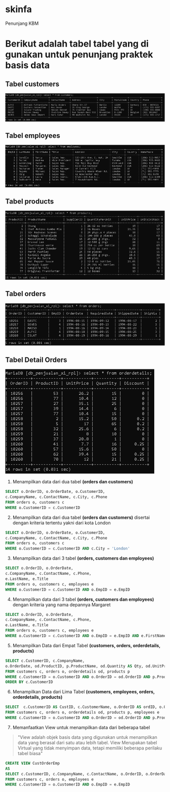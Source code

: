 # skinfa

Penunjang KBM

# Berikut adalah tabel tabel yang di gunakan untuk penunjang praktek basis data

## Tabel customers

![Tabel Customer](https://github.com/kangyahya/skinfa/blob/master/assets/customers.PNG "SELECT * FROM customers")

## Tabel employees

![Tabel Employees](https://github.com/kangyahya/skinfa/blob/master/assets/employees.PNG "SELECT * FROM employees")

## Tabel products

![Tabel Products](https://github.com/kangyahya/skinfa/blob/master/assets/products.PNG "SELECT * FROM products")

## Tabel orders

![Tabel Orders](https://github.com/kangyahya/skinfa/blob/master/assets/orders.PNG "SELECT * FROM orders")

## Tabel Detail Orders

![Tabel Order Detail](https://github.com/kangyahya/skinfa/blob/master/assets/orderdetails.PNG "SELECT * FROM orderdetails")

1. Menampilkan data dari dua tabel **(orders dan customers)**

```sql
SELECT o.OrderID, o.OrderDate, o.CustomerID,
c.CompanyName, c.ContactName, c.City, c.Phone
FROM orders o, customers c
WHERE o.CustomerID = c.CustomerID
```

2. Menampilkan data dari dua tabel **(orders dan customers)** disertai dengan kriteria tertentu yakni dari kota London

```sql
SELECT o.OrderID, o.OrderDate, o.CustomerID,
c.CompanyName, c.ContactName, c.City, c.Phone
FROM orders o, customers c
WHERE o.CustomerID = c.CustomerID AND c.City = 'London'
```

3. Menampilkan data dari 3 tabel **(orders, customers dan employees)**

```sql
SELECT o.OrderID, o.OrderDate,
c.CompanyName, c.ContactName, c.Phone,
e.LastName, e.Title
FROM orders o, customers c, employees e
WHERE o.CustomerID = c.CustomerID AND o.EmpID = e.EmpID
```

4. Menampilkan data dari 3 tabel **(orders, customers dan employees)** dengan kriteria yang nama depannya Margaret

```sql
SELECT o.OrderID, o.OrderDate,
c.CompanyName, c.ContactName, c.Phone,
e.LastName, e.Title
FROM orders o, customers c, employees e
WHERE o.CustomerID = c.CustomerID AND o.EmpID = e.EmpID AND e.FirstName='Margaret'
```

5. Menampilkan Data dari Empat Tabel **(customers, orders, orderdetails, products)**

```sql
SELECT c.CustomerID, c.CompanyName,
o.OrderDate, od.ProductID, p.ProductName, od.Quantity AS Qty, od.UnitPrice
FROM customers c, orders o, orderdetails od, products p
WHERE c.CustomerID = o.CustomerID AND o.OrderID = od.OrderID AND p.ProductID = od.ProductID
ORDER BY c.CustomerID
```
6. Menampilkan Data dari Lima Tabel **(customers, employees, orders, orderdetails, products)**

```sql
SELECT  c.CustomerID AS CustID, c.CustomerName, o.OrderID AS ordID, o.OrderDate, (e.Lastname & ',' &' '& o.FirstName) AS EmployeeName, od.ProductID AS ProdID, p.ProductName, od.Quantity AS Qty  
FROM customers c, orders o, orderdetails od, products p, employees e
WHERE c.CustomerID = o.CustomerID AND o.OrderID = od.OrderID AND p.ProductID = od.ProductID AND e.EmpID = o.EmpID
```
7. Memanfaatkan View untuk menampilkan data dari beberapa tabel

> "View adalah objek basis data yang digunakan untuk menampilkan data yang berasal dari satu atau lebih tabel. View Merupakan tabel Virtual yang tidak menyimpan data, tetapi memiliki beberapa perilaku tabel biasa"
```sql
CREATE VIEW CustOrderEmp
AS
SELECT c.CustomerID, c.CompanyName, c.ContactName, o.OrderID, o.OrderDate, e.EmpID, e.LastName, e.FirstName
FROM customers c, orders o, employees e
WHERE c.CustomerID = o.CustomerID AND o.EmpID = e.EmpID
```